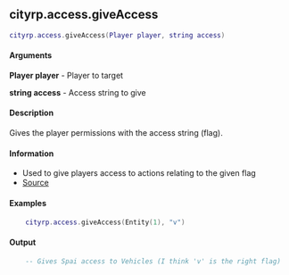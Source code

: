 
## cityrp.access.giveAccess

```lua
cityrp.access.giveAccess(Player player, string access)
```

#### Arguments

**Player player** - Player to target

**string access** - Access string to give

#### Description
Gives the player permissions with the access string (flag).

#### Information
* Used to give players access to actions relating to the given flag
* [Source](https://app.assembla.com/spaces/roleplaygamemode/subversion/source/HEAD/gamemode/core/libraries/sv_access.lua#ln60)

#### Examples
```lua
	cityrp.access.giveAccess(Entity(1), "v")
```

#### Output
```lua
	-- Gives Spai access to Vehicles (I think 'v' is the right flag)
```
